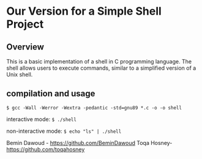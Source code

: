# Our Version for a Simple Shell Project

## Overview

This is a basic implementation of a shell in C programming language. The shell allows users to execute commands, similar to a simplified version of a Unix shell.

## compilation and usage

```
$ gcc -Wall -Werror -Wextra -pedantic -std=gnu89 *.c -o -o shell
```

interactive mode: `$ ./shell`

non-interactive mode: `$ echo "ls" | ./shell`

Bemin Dawoud - https://github.com/BeminDawoud
Toqa Hosney- https://github.com/toqahosney
